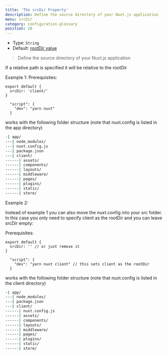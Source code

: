 ```yaml
---
title: 'The srcDir Property'
description: Define the source directory of your Nuxt.js application
menu: srcDir
category: configuration-glossary
position: 28
---
```


- Type: `String`
- Default: [rootDir value](/api/configuration-rootdir)

> Define the source directory of your Nuxt.js application

If a relative path is specified it will be relative to the rootDir

Example 1: Prerequisites:

```js{}[nuxt.config.js]
export default {
  srcDir: 'client/'
}
```

```js{}[package.json]
  "script": {
    "dev": "yarn nuxt"
  }
```

works with the following folder structure (note that nuxt.config is listed in the app directory)

```bash
-| app/
---| node_modules/
---| nuxt.config.js
---| package.json
---| client/
------| assets/
------| components/
------| layouts/
------| middleware/
------| pages/
------| plugins/
------| static/
------| store/
```

Example 2:

Instead of example 1 you can also move the nuxt.config into your src folder. In this case you only need to specify client as the rootDir and you can leave srcDir empty:

Prerequisites:

```js{}[nuxt.config.js]
export default {
  srcDir: '' // or just remove it
}
```

```js{}[package.json]
  "script": {
    "dev": "yarn nuxt client" // this sets client as the rootDir
  }
```

works with the following folder structure (note that nuxt.config is listed in the client directory)

```bash
-| app/
---| node_modules/
---| package.json
---| client/
------| nuxt.config.js
------| assets/
------| components/
------| layouts/
------| middleware/
------| pages/
------| plugins/
------| static/
------| store/
```

